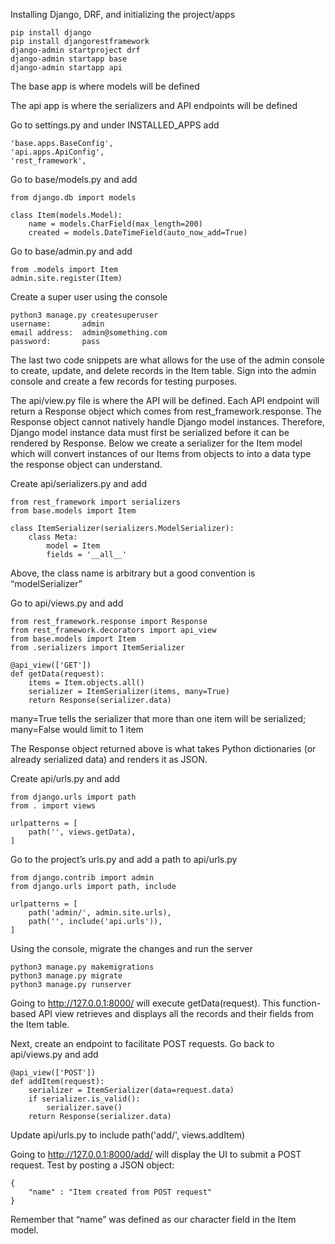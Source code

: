 Installing Django, DRF, and initializing the project/apps

    pip install django
    pip install djangorestframework
    django-admin startproject drf
    django-admin startapp base
    django-admin startapp api

The base app is where models will be defined

The api app is where the serializers and API endpoints will be defined

Go to settings.py and under INSTALLED_APPS add

    'base.apps.BaseConfig',
    'api.apps.ApiConfig',
    'rest_framework',

Go to base/models.py and add

    from django.db import models

    class Item(models.Model):
        name = models.CharField(max_length=200)
        created = models.DateTimeField(auto_now_add=True)

Go to base/admin.py and add

    from .models import Item
    admin.site.register(Item)

Create a super user using the console

    python3 manage.py createsuperuser
    username:       admin
    email address:  admin@something.com
    password:       pass

The last two code snippets are what allows for the use of the admin console to create, update, and delete records in the  Item table. Sign into the admin console and create a few records for testing purposes.

The api/view.py file is where the API will be defined. Each API endpoint will return a Response object which comes from rest_framework.response. The Response object cannot natively handle Django model instances. Therefore, Django model instance data must first be serialized before it can be rendered by Response. Below we create a serializer for the Item model which will convert instances of our Items from objects to into a data type the response object can understand.

Create api/serializers.py and add

    from rest_framework import serializers
    from base.models import Item

    class ItemSerializer(serializers.ModelSerializer):
        class Meta:
            model = Item
            fields = '__all__'

Above, the class name is arbitrary but a good convention is “modelSerializer”

Go to api/views.py and add

    from rest_framework.response import Response
    from rest_framework.decorators import api_view
    from base.models import Item
    from .serializers import ItemSerializer

    @api_view(['GET'])
    def getData(request):
        items = Item.objects.all()
        serializer = ItemSerializer(items, many=True)
        return Response(serializer.data)

many=True tells the serializer that more than one item will be serialized; many=False would limit to 1 item

The Response object returned above is what takes Python dictionaries (or already serialized data) and renders it as JSON.

Create api/urls.py and add

    from django.urls import path
    from . import views

    urlpatterns = [
        path('', views.getData),
    ]

Go to the project’s urls.py and add a path to  api/urls.py

    from django.contrib import admin
    from django.urls import path, include

    urlpatterns = [
        path('admin/', admin.site.urls),
        path('', include('api.urls')),
    ]

Using the console, migrate the changes and run the server

    python3 manage.py makemigrations
    python3 manage.py migrate
    python3 manage.py runserver

Going to http://127.0.0.1:8000/ will execute getData(request). This function-based API view retrieves and displays all the records and their fields from the Item table.

Next, create an endpoint to facilitate POST requests. Go back to api/views.py and add

    @api_view(['POST'])
    def addItem(request):
        serializer = ItemSerializer(data=request.data)
        if serializer.is_valid():
            serializer.save()
        return Response(serializer.data)

Update api/urls.py to include path('add/', views.addItem)

Going to http://127.0.0.1:8000/add/ will display the UI to submit a POST request. Test by posting a JSON object:

    {
        "name" : "Item created from POST request"
    }

Remember that “name” was defined as our character field in the Item model.
